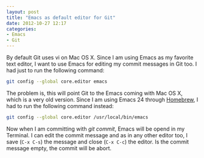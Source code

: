 ```yaml
---
layout: post
title: "Emacs as default editor for Git"
date: 2012-10-27 12:17
categories:
- Emacs
- Git
---
```


By default Git uses vi on Mac OS X. Since I am using Emacs as my
favorite text editor, I want to use Emacs for editing my commit
messages in Git too. I had just to run the following command:

```sh
git config --global core.editor emacs
```

The problem is, this will point Git to the Emacs coming with Mac OS X,
which is a very old version. Since I am using Emacs 24 through
[Homebrew](http://mxcl.github.com/homebrew/), I had to run the
following command instead:

```sh
git config --global core.editor /usr/local/bin/emacs
```

Now when I am committing with _git commit_, Emacs will be opend in my
Terminal. I can edit the commit message and as in any other editor
too, I save (```C-x C-s```) the message and close (```C-x C-c```) the
editor. Is the commit message empty, the commit will be abort.
